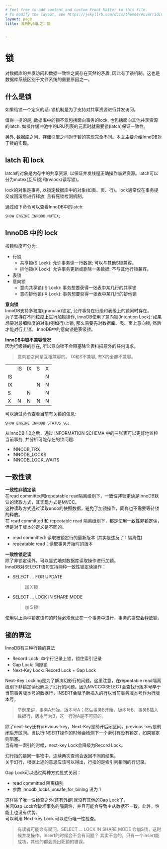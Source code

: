 ```yaml
---
# Feel free to add content and custom Front Matter to this file.
# To modify the layout, see https://jekyllrb.com/docs/themes/#overriding-theme-defaults
layout: page
title: 浅析MySQL之：锁


---
```

# 锁
对数据库的并发访问和数据一致性之间存在天然的矛盾, 因此有了锁机制。这也是数据库系统区别于文件系统的重要原因之一。

## 什么是锁
如果给锁一个定义的话: 锁机制是为了支持对共享资源进行并发访问。  

值得一提的是, 数据库中的锁不仅包括面向事务的lock, 也包括面向其他共享资源的latch. 如操作缓冲池中的LRU列表的元素时就需要锁(latch)保证一致性。

另外, 数据库之间、存储引擎之间对于锁的实现完全不同。本文主要介绍InnoDB对于锁的实现。

## latch 和 lock
latch的对象是内存中的共享资源, 以保证并发线程正确操作临界资源。latch可以分为mutex(互斥锁)和rwlock(读写锁)。

lock的对象是事务, 以锁定数据库中的对象(如表、页、行)。lock通常仅在事务提交或回滚后进行释放, 且有死锁检测机制。

通过如下命令可以查看InnoDB中的latch:
```sql
SHOW ENGINE INNODB MUTEX;
```

## InnoDB 中的 lock
按锁粒度可分为: 
- 行锁
  - 共享锁(S Lock): 允许事务读一行数据; 可以与其他S锁兼容。
  - 排他锁(X Lock): 允许事务更新或删除一条数据; 不与其他行锁兼容。
- 表锁
- 意向锁
  - 意向共享锁(IS Lock): 事务想要获得一张表中某几行的共享锁
  - 意向排他锁(IX Lock): 事务想要获得一张表中某几行的排他锁

**意向锁**  
InnoDB支持多粒度(granular)锁定, 允许事务在行级和表级上的锁同时存在。  
为了支持在不同粒度上进行加锁操作, InnoDB使用了意向锁(Intention Lock): 如果想要对最细粒度的对象(例如行)上锁, 那么需要先对数据库、表、页上意向锁, 然后才能对行上锁。
InnoDB中的意向锁是表级锁。

**InnoDB中锁不兼容情况**  
因为行级锁的存在, 所以意向锁不会阻塞除全表扫描意外的任何请求。
> 意向锁之间是互相兼容的。
> IX和S不兼容, 有X的全都不兼容。

|     |     |     |     |     |
| --- | --- | --- | --- | --- |
|     | IS  | IX  | S   | X   |
| IS  |     |     |     | N   |
| IX  |     |     | N   | N   |
| S   |     | N   |     | N   |
| X   | N   | N   | N   | N   |


可以通过命令查看当前有关锁的信息: 
```sql
SHOW ENGINE INNODB STATUS \G;
```
从InnoDB 1.0之后，通过 INFORMATION SCHEMA 中的三张表可以更好地监控当前事务, 并分析可能存在的锁问题:
- INNODB_TRX
- INNODB_LOCKS
- INNODB_LOCK_WAITS

## 一致性读
**一致性非锁定读**  
在read committed和repeatable read隔离级别下，一致性非锁定读是InnoDB默认的读取方式，其实现方式是MVCC。  
这种读取方式通过读取undo的快照数据，避免了加锁操作，同样也不需要等待锁的释放。  
在 read committed 和 repeatable read 隔离级别下，都是使用一致性非锁定读，但是对于版本的定义是不同的。
- read committed: 读取被锁定行的最新版本 (其实是违反了 I 隔离性)
- repeatable read：读取事务开始时的版本

**一致性锁定读**  
除了非锁定读外，可以显式地对数据库读取操作进行加锁。  
InnoDB对SELECT语句支持两种一致性锁定读操作：
- SELECT ... FOR UPDATE
    > 加Ｘ锁
- SELECT ... LOCK IN SHARE MODE
    > 加Ｓ锁

使用以上两种锁定语句的时候必须保证在一个事务中进行，事务的提交会释放锁。


## 锁的算法
InnoDB有三种行锁的算法
- Record Lock: 单个行记录上锁，锁住索引记录
- Gap Lock: 间隙锁
- Next-Key Lock: Record Lock + Gap Lock

Next-Key Locking是为了解决幻影行的问题。这里注意，在repeatable read隔离级别下非锁定读也解决了幻行的问题。因为MVCC中SELECT会查找行版本号早于当前事务版本号的数据行，INSERT会赋予新插入的行以当前事务版本号作为行版本号。
> 举例来讲，事务A开始，版本号A；然后事务B开始，版本号B，事务B插入数据行，版本号为B，这一行对A是不可见的。

除了next-key还有previous-key，Next-Key是前开后闭区间，previous-key是前闭后开区间。当执行INSERT操作的时候会检测下一个索引有没有锁定，如果锁定则阻塞。  
当有唯一索引的时候，next-key Lock会降级为Record Lock。

幻行指的是同一事物中，连续两次查询会返回不同的结果。  
关于幻行，根据上述的意思应该可以得出，行指的是索引列相同的行记录。

Gap Lock可以通过两种方式显式关闭：
- read committed 隔离级别
- 参数 innodb_locks_unsafe_for_binlog 设为 1

这样除了唯一性检查之外(还有外键)就没有其他的Gap Lock了。  
关闭Gap Lock会破坏事务的隔离性，并且可能会导致主从数据不一致。此外，性能上也没有优势。  
可以利用 Next-key Lock 可以进行唯一性检查。  
> 有读者可能会有疑问，SELECT ... LOCK IN SHARE MODE 会加S锁，这时候并发操作，insert的时候会不会有问题？
> 其实不会的，只有一个insert能成功，其他的都会抛出死锁的错误。
